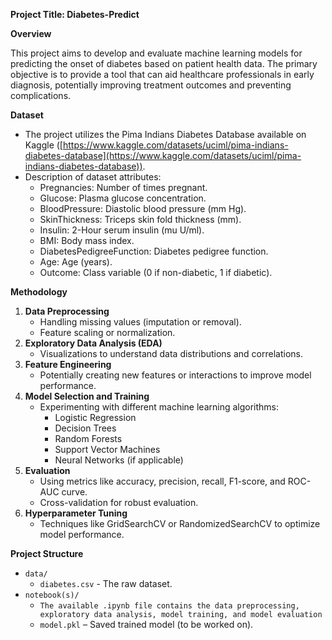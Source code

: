 **Project Title: Diabetes-Predict**

**Overview**

This project aims to develop and evaluate machine learning models for predicting the onset of diabetes based on patient health data. The primary objective is to provide a tool that can aid healthcare professionals in early diagnosis, potentially improving treatment outcomes and preventing complications.

**Dataset**

* The project utilizes the Pima Indians Diabetes Database available on Kaggle ([https://www.kaggle.com/datasets/uciml/pima-indians-diabetes-database](https://www.kaggle.com/datasets/uciml/pima-indians-diabetes-database)).
* Description of dataset attributes:
    * Pregnancies: Number of times pregnant.
    * Glucose: Plasma glucose concentration.
    * BloodPressure: Diastolic blood pressure (mm Hg).
    * SkinThickness: Triceps skin fold thickness (mm).
    * Insulin: 2-Hour serum insulin (mu U/ml).
    * BMI: Body mass index.
    * DiabetesPedigreeFunction: Diabetes pedigree function.
    * Age: Age (years).
    * Outcome: Class variable (0 if non-diabetic, 1 if diabetic).

**Methodology**
1. **Data Preprocessing**
   * Handling missing values (imputation or removal).
   * Feature scaling or normalization.
2. **Exploratory Data Analysis (EDA)**
   * Visualizations to understand data distributions and correlations.
3. **Feature Engineering**
   * Potentially creating new features or interactions to improve model performance.
4. **Model Selection and Training**
   * Experimenting with different machine learning algorithms:
      * Logistic Regression
      * Decision Trees
      * Random Forests
      * Support Vector Machines
      * Neural Networks (if applicable)
5. **Evaluation**
   * Using metrics like accuracy, precision, recall, F1-score, and ROC-AUC curve.
   * Cross-validation for robust evaluation.
6. **Hyperparameter Tuning**
   * Techniques like GridSearchCV or RandomizedSearchCV to optimize model performance.

**Project Structure**

* `data/`
   * `diabetes.csv` - The raw dataset.
* `notebook(s)/`
   * `The available .ipynb file contains the data preprocessing, exploratory data analysis, model training, and model evaluation`
  * `model.pkl` – Saved trained model (to be worked on).



